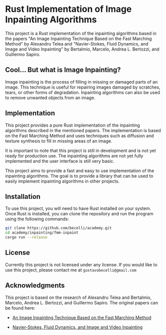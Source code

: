 # Rust Implementation of Image Inpainting Algorithms

This project is a Rust implementation of the inpainting algorithms based in the papers "An Image Inpainting Technique Based on the Fast Marching Method" by Alexandru Telea and "Navier-Stokes, Fluid Dynamics, and Image and Video Inpainting" by Bertalmio, Marcelo, Andrea L. Bertozzi, and Guillermo Sapiro.

## Cool... But what is Image Inpainting?

Image inpainting is the process of filling in missing or damaged parts of an image. This technique is useful for repairing images damaged by scratches, tears, or other forms of degradation. Inpainting algorithms can also be used to remove unwanted objects from an image.

## Implementation

This project provides a pure Rust implementation of the inpainting algorithms described in the mentioned papers. The implementation is based on the Fast Marching Method and uses techniques such as diffusion and texture synthesis to fill in missing areas of an image.

It is important to note that this project is still in development and is not yet ready for production use. The inpainting algorithms are not yet fully implemented and the user interface is still very basic.

This project aims to provide a fast and easy to use implementation of the inpainting algorithms. The goal is to provide a library that can be used to easily implement inpainting algorithms in other projects.

## Installation

To use this project, you will need to have Rust installed on your system. Once Rust is installed, you can clone the repository and run the program using the following commands:

```sh
git clone https://github.com/becelli/academy.git
cd academy/inpainting/fmm-inpaint
cargo run --release
```

## License

Currently this project is not licensed under any license. If you would like to use this project, please contact me at `gustavobecelli@gmail.com`

## Acknowledgments

This project is based on the research of Alexandru Telea and Bertalmio, Marcelo, Andrea L. Bertozzi, and Guillermo Sapiro. The original papers can be found here:

- [An Image Inpainting Technique Based on the Fast Marching Method](https://doi.org/10.1080/10867651.2004.10487596)

- [Navier-Stokes, Fluid Dynamics, and Image and Video Inpainting](https://doi.org/10.1109/CVPR.2001.990497)
